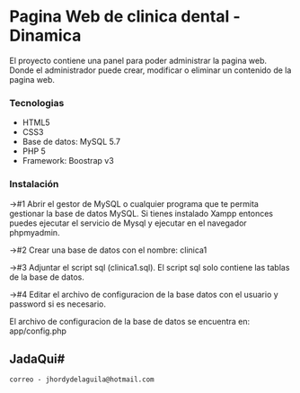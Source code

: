 # Pagina Web de clinica dental - Dinamica
El proyecto contiene una panel para poder administrar la pagina web. Donde el administrador puede crear, modificar o eliminar un contenido de la pagina web.

### Tecnologias
* HTML5
* CSS3
* Base de datos: MySQL 5.7
* PHP 5
* Framework: Boostrap v3

### Instalación 
->#1 Abrir el gestor de MySQL o cualquier programa que te permita gestionar la base de datos MySQL. Si tienes instalado Xampp entonces puedes ejecutar el servicio de Mysql y ejecutar en el navegador phpmyadmin. 

->#2 Crear una base de datos con el nombre: clinica1

->#3 Adjuntar el script sql (clinica1.sql). El script sql solo contiene las tablas de la base de datos.

->#4 Editar el archivo de configuracion de la base datos con el usuario y password si es necesario. 

El archivo de configuracion de la base de datos se encuentra en: app/config.php

## JadaQui#
```
correo - jhordydelaguila@hotmail.com
```
